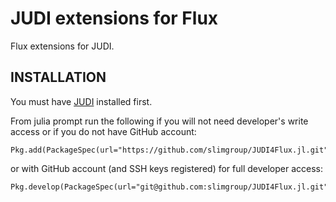 # JUDI extensions for Flux #

Flux extensions for JUDI.

## INSTALLATION

You must have [JUDI](https://github.com/slimgroup/JUDI.jl) installed first.

From julia prompt run the following if you will not need developer's write access or if you do not have GitHub account:

```
Pkg.add(PackageSpec(url="https://github.com/slimgroup/JUDI4Flux.jl.git",rev="master"))
```

or with GitHub account (and SSH keys registered) for full developer access:

```
Pkg.develop(PackageSpec(url="git@github.com:slimgroup/JUDI4Flux.jl.git"))
```

